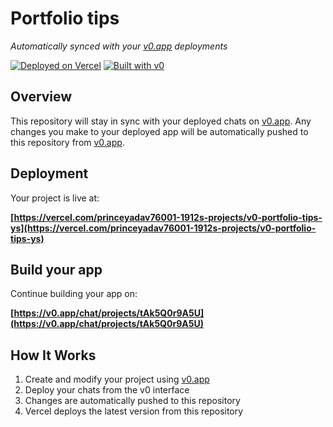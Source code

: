 # Portfolio tips

*Automatically synced with your [v0.app](https://v0.app) deployments*

[![Deployed on Vercel](https://img.shields.io/badge/Deployed%20on-Vercel-black?style=for-the-badge&logo=vercel)](https://vercel.com/princeyadav76001-1912s-projects/v0-portfolio-tips-ys)
[![Built with v0](https://img.shields.io/badge/Built%20with-v0.app-black?style=for-the-badge)](https://v0.app/chat/projects/tAk5Q0r9A5U)

## Overview

This repository will stay in sync with your deployed chats on [v0.app](https://v0.app).
Any changes you make to your deployed app will be automatically pushed to this repository from [v0.app](https://v0.app).

## Deployment

Your project is live at:

**[https://vercel.com/princeyadav76001-1912s-projects/v0-portfolio-tips-ys](https://vercel.com/princeyadav76001-1912s-projects/v0-portfolio-tips-ys)**

## Build your app

Continue building your app on:

**[https://v0.app/chat/projects/tAk5Q0r9A5U](https://v0.app/chat/projects/tAk5Q0r9A5U)**

## How It Works

1. Create and modify your project using [v0.app](https://v0.app)
2. Deploy your chats from the v0 interface
3. Changes are automatically pushed to this repository
4. Vercel deploys the latest version from this repository